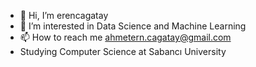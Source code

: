 - 👋 Hi, I’m erencagatay
- 👀 I’m interested in Data Science and Machine Learning
- 📫 How to reach me ahmetern.cagatay@gmail.com
- Studying Computer Science at Sabancı University
